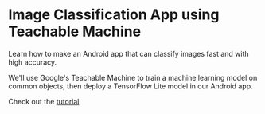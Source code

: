 # Image Classification App using Teachable Machine
Learn how to make an Android app that can classify images fast and with high accuracy.

We'll use Google's Teachable Machine to train a machine learning model on common objects, then deploy a TensorFlow Lite model in our Android app.

Check out the [tutorial](https://youtu.be/jhGm4KDafKU).
